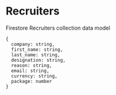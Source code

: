 # Recruiters
Firestore Recruiters collection data model

```
{
  company: string,
  first_name: string,
  last_name: string,
  designation: string,
  reason: string,
  email: string,
  currency: string,
  package: number
}
```